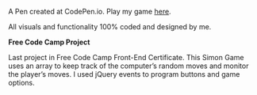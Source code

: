 A Pen created at CodePen.io. Play my game [here](https://codepen.io/atalero/full/prQrLg/). 

All visuals and functionality 100% coded and designed by me.

**Free Code Camp Project**
 
Last project in Free Code Camp Front-End Certificate. This Simon Game uses an array to keep track of the computer’s random moves and monitor the player’s moves. I used jQuery events to program buttons and game options.
 
 
 
